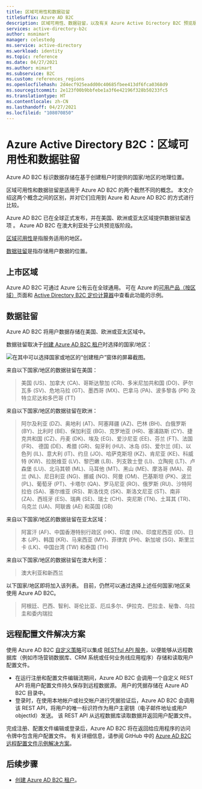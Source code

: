 ```yaml
---
title: 区域可用性和数据驻留
titleSuffix: Azure AD B2C
description: 区域可用性、数据驻留，以及有关 Azure Active Directory B2C 预览版租户的信息。
services: active-directory-b2c
author: msmimart
manager: celestedg
ms.service: active-directory
ms.workload: identity
ms.topic: reference
ms.date: 04/27/2021
ms.author: mimart
ms.subservice: B2C
ms.custom: references_regions
ms.openlocfilehash: 2d4ecf925eadd00c40685fbee413df6fca0368d9
ms.sourcegitcommit: 2e123f00b9bbfebe1a3f6e42196f328b50233fc5
ms.translationtype: HT
ms.contentlocale: zh-CN
ms.lasthandoff: 04/27/2021
ms.locfileid: "108070850"
---
```

# <a name="azure-active-directory-b2c-region-availability--data-residency"></a>Azure Active Directory B2C：区域可用性和数据驻留

Azure AD B2C 标识数据存储在基于创建租户时提供的国家/地区的地理位置。

区域可用性和数据驻留是适用于 Azure AD B2C 的两个截然不同的概念。 本文介绍这两个概念之间的区别，并对它们应用到 Azure 和 Azure AD B2C 的方式进行比较。

Azure AD B2C 已在全球正式发布，并在美国、欧洲或亚太区域提供数据驻留选项  。 Azure AD B2C 在澳大利亚处于公共预览版阶段。

[区域可用性](#region-availability)是指服务适用的地区。

[数据驻留](#data-residency)是指存储用户数据的位置。

## <a name="region-availability"></a>上市区域

Azure AD B2C 可通过 Azure 公有云在全球通用。 可在 Azure 的[可用产品（按区域）](https://azure.microsoft.com/regions/services/)页面和 [Active Directory B2C 定价计算器](https://azure.microsoft.com/pricing/details/active-directory-b2c/)中查看此功能的示例。

## <a name="data-residency"></a>数据驻留

Azure AD B2C 将用户数据存储在美国、欧洲或亚太区域中。

数据驻留取决于[创建 Azure AD B2C 租户](tutorial-create-tenant.md)时选择的国家/地区：

![在其中可以选择国家或地区的“创建租户”窗体的屏幕截图。](./media/data-residency/data-residency-b2c-tenant.png)

来自以下国家/地区的数据驻留在美国：

> 美国 (US)、加拿大 (CA)、哥斯达黎加 (CR)、多米尼加共和国 (DO)、萨尔瓦多 (SV)、危地马拉 (GT)、墨西哥 (MX)、巴拿马 (PA)、波多黎各 (PR) 及特立尼达和多巴哥 (TT)

来自以下国家/地区的数据驻留在欧洲：

> 阿尔及利亚 (DZ)、奥地利 (AT)、阿塞拜疆 (AZ)、巴林 (BH)、白俄罗斯 (BY)、比利时 (BE)、保加利亚 (BG)、克罗地亚 (HR)、塞浦路斯 (CY)、捷克共和国 (CZ)、丹麦 (DK)、埃及 (EG)、爱沙尼亚 (EE)、芬兰 (FT)、法国 (FR)、 德国 (DE)、希腊 (GR)、匈牙利 (HU)、冰岛 (IS)、爱尔兰 (IE)、以色列 (IL)、意大利 (IT)、约旦 (JO)、哈萨克斯坦 (KZ)、肯尼亚 (KE)、科威特 (KW)、拉脱维亚 (LV)、黎巴嫩 (LB)、列支敦士登 (LI)、立陶宛 (LT)、卢森堡 (LU)、北马其顿 (ML)、马耳他 (MT)、黑山 (ME)、摩洛哥 (MA)、荷兰 (NL)、尼日利亚 (NG)、挪威 (NO)、阿曼 (OM)、巴基斯坦 (PK)、波兰 (PL)、葡萄牙 (PT)、卡塔尔 (QA)、罗马尼亚 (RO)、俄罗斯 (RU)、沙特阿拉伯 (SA)、塞尔维亚 (RS)、斯洛伐克 (SK)、斯洛文尼亚 (ST)、南非 (ZA)、西班牙 (ES)、瑞典 (SE)、瑞士 (CH)、突尼斯 (TN)、土耳其 (TR)、乌克兰 (UA)、阿联酋 (AE) 和英国 (GB)

来自以下国家/地区的数据驻留在亚太区域：

> 阿富汗 (AF)、中国香港特别行政区 (HK)、印度 (IN)、印度尼西亚 (ID)、日本 (JP)、韩国 (KR)、马来西亚 (MY)、菲律宾 (PH)、新加坡 (SG)、斯里兰卡 (LK)、中国台湾 (TW) 和泰国 (TH)

来自以下国家/地区的数据驻留在澳大利亚：

> 澳大利亚和新西兰

以下国家/地区即将加入该列表。 目前，仍然可以通过选择上述任何国家/地区来使用 Azure AD B2C。

> 阿根廷、巴西、智利、哥伦比亚、厄瓜多尔、伊拉克、巴拉圭、秘鲁、乌拉圭和委内瑞拉

## <a name="remote-profile-solution"></a>远程配置文件解决方案

使用 Azure AD B2C [自定义策略](custom-policy-overview.md)可以集成 [RESTful API 服务](api-connectors-overview.md)，以便能够从远程数据库（例如市场营销数据库、CRM 系统或任何业务线应用程序）存储和读取用户配置文件。  
- 在运行注册和配置文件编辑流期间，Azure AD B2C 会调用一个自定义 REST API 将用户配置文件持久保存到远程数据源。 用户的凭据存储在 Azure AD B2C 目录中。 
- 登录时，在使用本地帐户或社交帐户进行凭据验证后，Azure AD B2C 会调用该 REST API，将用户的唯一标识符作为用户主密钥（电子邮件地址或用户 objectId）发送。 该 REST API 从远程数据库读取数据并返回用户配置文件。  

完成注册、配置文件编辑或登录后，Azure AD B2C 将在返回给应用程序的访问令牌中包含用户配置文件。 有关详细信息，请参阅 GitHub 中的 [Azure AD B2C 远程配置文件示例解决方案](https://github.com/azure-ad-b2c/samples/tree/master/policies/remote-profile)。

## <a name="next-steps"></a>后续步骤

- [创建 Azure AD B2C 租户](tutorial-create-tenant.md)。
